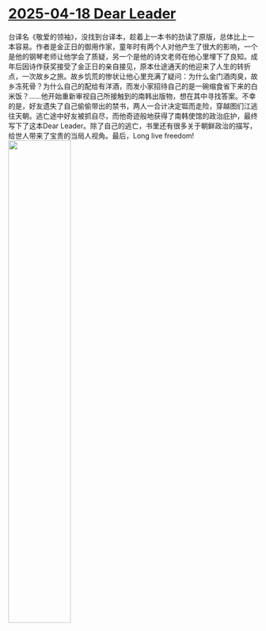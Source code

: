 # [2025-04-18 Dear Leader](https://github.com/myccnn/tuix40/issues/44)

台译名《敬爱的领袖》，没找到台译本，趁着上一本书的劲读了原版，总体比上一本容易。作者是金正日的御用作家，童年时有两个人对他产生了很大的影响，一个是他的钢琴老师让他学会了质疑，另一个是他的诗文老师在他心里埋下了良知。成年后因诗作获奖接受了金正日的亲自接见，原本仕途通天的他迎来了人生的转折点，一次故乡之旅。故乡饥荒的惨状让他心里充满了疑问：为什么金门酒肉臭，故乡冻死骨？为什么自己的配给有洋酒，而发小家招待自己的是一碗缩食省下来的白米饭？……他开始重新审视自己所接触到的南韩出版物，想在其中寻找答案。不幸的是，好友遗失了自己偷偷带出的禁书，两人一合计决定铤而走险，穿越图们江逃往天朝。逃亡途中好友被抓自尽，而他奇迹般地获得了南韩使馆的政治庇护，最终写下了这本Dear Leader。除了自己的逃亡，书里还有很多关于朝鲜政治的描写，给世人带来了宝贵的当局人视角。最后，Long live freedom!
<img src="https://github.com/user-attachments/assets/84ec197d-408b-4591-8a3a-7e0aa24943f9" width="50%">